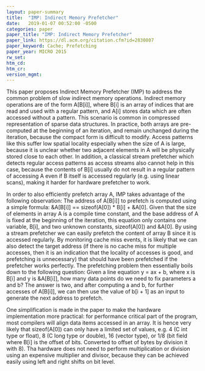 ```yaml
---
layout: paper-summary
title:  "IMP: Indirect Memory Prefetcher"
date:   2019-01-07 00:52:00 -0500
categories: paper
paper_title: "IMP: Indirect Memory Prefetcher"
paper_link: https://dl.acm.org/citation.cfm?id=2830807
paper_keyword: Cache; Prefetching
paper_year: MICRO 2015
rw_set: 
htm_cd: 
htm_cr: 
version_mgmt: 
---
```


This paper proposes Indirect Memory Prefetcher (IMP) to address the common problem of slow indirect memory operations. 
Indirect memory operations are of the form A\[B\[i\]\], where B\[i\] is an array of indices that are read and used 
with a regular pattern, and A\[i\] stores data which are often accessed without a pattern. This scenario is common in 
compressed representation of sparse data structures. In practice, both arrays are pre-computed at the beginning of
an iteration, and remain unchanged during the iteration, because the compact form is difficult to modify. Access patterns 
like this suffer low spatial locality especially when the size of A is large, because it is unclear whether two adjacent 
elements in A will be physically stored close to each other. In addition, a classical stream prefetcher which detects 
regular access patterns as access streams also cannot help in this case, because the contents of B\[i\] usually do not result 
in a regular pattern of accessing A even if B itself is accessed regularly (e.g. using linear scans), making it harder for 
hardware prefetcher to work. 

In order to also efficiently prefetch array A, IMP takes advantage of the following observation: The address of 
A\[B\[i\]\] to prefetch is computed using a simple formula: &A\[B\[i\]\] == sizeof(A\[0\]) * B\[i\] + &A\[0\]. 
Given that the size of elements in array A is a compile time constant, and the base address of A is fixed at the beginning
of the iteration, this equation only contains one variable, B\[i\], and two unknown constants, sizeof(A\[0\]) and &A\[0\].
By using a stream prefetcher we can easily prefetch the content of array B since it is accessed regularly. By
monitoring cache miss events, it is likely that we can also detect the target address (if there is no cache miss for multiple
accesses, then it is an indication that the locality of accesses is good, and prefetching is unnecessary) that should have 
been prefetched if the prefetcher works perfectly. The prefetching problem then essentially boils down to the following question: 
Given a line equation y = ax + b, where x is B\[i\] and y is &A\[B\[i\]\], how many data points do we need to fix parameters
a and b? The answer is two, and after computing a and b, for further accesses of A\[B\[i\]\], we can then use the 
value of b\[i + 1\] as an input to generate the next address to prefetch.

One simplification is made in the paper to make the hardware implementation more practical: for performance critical
part of the program, most compilers will align data items accessed in an array. It is hence very likely that sizeof(A\[0\]) 
can only have a limited set of values, e.g. 4 (C int type or float), 8 (C long type or double), 16 (vector type), or 1/8 (bit field
where B\[i\] is the offset of bits. Converted to offset of bytes by division it with 8). Tha hardware does not need to perform
multiplication or division using an expensive multiplier and divisor, because they can be achieved easily using left
and right shifts on bit level. 